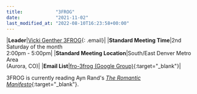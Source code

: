 ```yaml
---
title:            "3FROG"
date:             "2021-11-02"
last_modified_at: "2022-08-10T16:23:58+00:00"
---
```


|**Leader**|[Vicki Genther 3FROG](){: .email}|
|**Standard Meeting Time**|2nd Saturday of the month<br />2:00pm - 5:00pm|
|**Standard Meeting Location**|South/East Denver Metro Area<br />(Aurora, CO)|
|**Email List**|[fro-3frog (Google Group)](http://groups.google.com/group/fro-3frog){:target="&lowbar;blank"}|

3FROG is currently reading Ayn Rand's [_The Romantic Manifesto_](http://www.amazon.com/exec/obidos/ASIN/0451149165/frontrangeobj-20){:target="&lowbar;blank"}.
